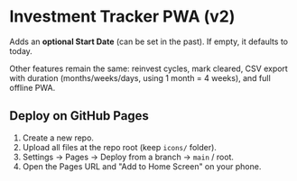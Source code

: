 # Investment Tracker PWA (v2)
Adds an **optional Start Date** (can be set in the past). If empty, it defaults to today.

Other features remain the same: reinvest cycles, mark cleared, CSV export with duration (months/weeks/days, using 1 month = 4 weeks), and full offline PWA.

## Deploy on GitHub Pages
1. Create a new repo.
2. Upload all files at the repo root (keep `icons/` folder).
3. Settings → Pages → Deploy from a branch → `main` / root.
4. Open the Pages URL and "Add to Home Screen" on your phone.
